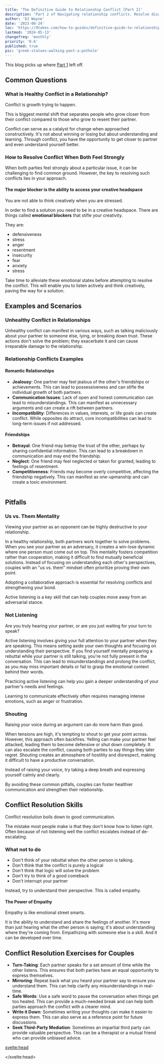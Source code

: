 ```yaml
---
title: 'The Definitive Guide to Relationship Conflict [Part 2]'
description: 'Part 2 of Navigating relationship conflicts. Resolve disagreements, avoid pitfalls, and gain skills for better conflict resolution.'
author: 'DJ Wayne'
date: '2023-08-24'
loc: 'https://9takes.com/how-to-guides/definitive-guide-to-relationship-conflict-part-2'
lastmod: '2024-05-13'
changefreq: 'monthly'
priority: '0.6'
published: true
pic: 'greek-statues-walking-past-a-pothole'
---
```


<!-- conflict styles in relationships
conflict synonym
internal and external conflict
 -->

<script>
	import  PopCard  from "$lib/components/atoms/PopCard.svelte";
</script>

<p class="firstLetter">This blog picks up where <a href="/how-to-guides/definitive-guide-to-relationship-conflict-part-1" >Part 1</a> left off.</p>

## Common Questions

### What is Healthy Conflict in a Relationship?

Conflict is growth trying to happen.

This is biggest mental shift that separates people who grow closer from their conflict compared to those who grow to resent their partner.

Conflict can serve as a catalyst for change when approached constructively. It's not about winning or losing but about understanding and learning. Through conflict, you have the opportunity to get closer to partner and even understand yourself better.

### How to Resolve Conflict When Both Feel Strongly

When both parties feel strongly about a particular issue, it can be challenging to find common ground. However, the key to resolving such conflicts lies in your approach.

#### The major blocker is the ability to access your creative headspace

You are not able to think creatively when you are stressed.

In order to find a solution you need to be in a creative headspace. There are things called **emotional blockers** that stifle your creativity.

They are:

- defensiveness
- stress
- anger
- resentment
- insecurity
- fear
- anxiety
- stress

Take time to alleviate these emotional states before attempting to resolve the conflict. This will enable you to listen actively and think creatively, paving the way for a solution.

## Examples and Scenarios

### Unhealthy Conflict in Relationships

Unhealthy conflict can manifest in various ways, such as talking maliciously about your partner to someone else, lying, or breaking down trust. These actions don't solve the problem; they exacerbate it and can cause irreparable damage to the relationship.

### Relationship Conflicts Examples

#### Romantic Relationships

- **Jealousy**: One partner may feel jealous of the other's friendships or achievements. This can lead to possessiveness and can stifle the individual growth of both partners.
- **Communication Issues**: Lack of open and honest communication can lead to misunderstandings. This can manifest as unnecessary arguments and can create a rift between partners.
- **Incompatibility**: Differences in values, interests, or life goals can create conflict. While opposites do attract, core incompatibilities can lead to long-term issues if not addressed.

#### Friendships

- **Betrayal**: One friend may betray the trust of the other, perhaps by sharing confidential information. This can lead to a breakdown in communication and may end the friendship.
- **Neglect**: One friend may feel neglected or taken for granted, leading to feelings of resentment.
- **Competitiveness**: Friends may become overly competitive, affecting the friendship negatively. This can manifest as one-upmanship and can create a toxic environment.

<div
	style="display: flex;
    justify-content: center;
    margin: 1rem 0;
	"
>
	<PopCard
		image={`/blogs/greek-statues-walking-past-a-pothole.webp`}
		showIcon={false}
		displayText=""
    altText="pit of despair"
		subtext=""
	/>
</div>

## Pitfalls

### Us vs. Them Mentality

Viewing your partner as an opponent can be highly destructive to your relationship.

In a healthy relationship, both partners work together to solve problems. When you see your partner as an adversary, it creates a win-lose dynamic where one person must come out on top. This mentality fosters competition rather than cooperation, making it difficult to find mutually beneficial solutions. Instead of focusing on understanding each other's perspectives, couples with an "us vs. them" mindset often prioritize proving their own point.

Adopting a collaborative approach is essential for resolving conflicts and strengthening your bond.

Active listening is a key skill that can help couples move away from an adversarial stance.

### Not Listening

Are you truly hearing your partner, or are you just waiting for your turn to speak?

Active listening involves giving your full attention to your partner when they are speaking. This means setting aside your own thoughts and focusing on understanding their perspective. If you find yourself mentally preparing a rebuttal while your partner is still talking, you're not fully present in the conversation. This can lead to misunderstandings and prolong the conflict, as you may miss important details or fail to grasp the emotional context behind their words.

Practicing active listening can help you gain a deeper understanding of your partner's needs and feelings.

Learning to communicate effectively often requires managing intense emotions, such as anger or frustration.

### Shouting

Raising your voice during an argument can do more harm than good.

When tensions are high, it's tempting to shout to get your point across. However, this approach often backfires. Yelling can make your partner feel attacked, leading them to become defensive or shut down completely. It can also escalate the conflict, causing both parties to say things they later regret. Shouting creates an atmosphere of hostility and disrespect, making it difficult to have a productive conversation.

Instead of raising your voice, try taking a deep breath and expressing yourself calmly and clearly.

By avoiding these common pitfalls, couples can foster healthier communication and strengthen their relationship.

## Conflict Resolution Skills

Conflict resolution boils down to good communication.

The mistake most people make is that they don't know how to listen right. Often because of not listening well the conflict escalates instead of de-escalating.

### What not to do

- Don't think of your rebuttal when the other person is talking.
- Don't think that the conflict is purely a logical
- Don't think that logic will solve the problem
- Don't try to think of a good comeback
- Don't interrupt your partner

Instead, try to understand their perspective. This is called empathy.

#### The Power of Empathy

Empathy is like emotional street smarts.

It is the ability to understand and share the feelings of another. It's more than just hearing what the other person is saying; it's about understanding where they're coming from. Empathizing with someone else is a skill. And it can be developed over time.

## Conflict Resolution Exercises for Couples

- **Turn-Taking**: Each partner speaks for a set amount of time while the other listens. This ensures that both parties have an equal opportunity to express themselves.
- **Mirroring**: Repeat back what you heard your partner say to ensure you understand them. This can help clarify any misunderstandings in real-time.
- **Safe Words**: Use a safe word to pause the conversation when things get too heated. This can provide a much-needed break and can help both parties approach the conflict with a clearer mind.
- **Write it Down**: Sometimes writing your thoughts can make it easier to express them. This can also serve as a reference point for future discussions.
- **Seek Third-Party Mediation**: Sometimes an impartial third party can provide valuable perspective. This can be a therapist or a mutual friend who can provide unbiased advice.

<!-- answer questions
what is healthy conflict in a relationship
how to resolve conflict in a relationship when both feel strongly

examples
unhealthy conflict in relationships
relationship conflicts examples

how to deescalate the conflict so both sides can be heard

give an example of listening
take turns

pitfalls
us vrs them
not listening
thinking of a rebuttal

conflict resolution skills

conflict resolution exercises for couples -->

<svelte:head>

<script type="application/ld+json">
    {
  "@context": "http://schema.org",
  "@graph": [
    {
      "@type": "Article",
      "articleBody": "This article is a comprehensive guide to dealing with relationship conflict. It covers healthy and unhealthy conflicts, examples, pitfalls, and conflict resolution skills. It also provides practical exercises for couples to improve their conflict resolution abilities.",
      "creator": {
        "@type": "Person",
        "name": "DJ Wayne",
        "sameAs": ["https://www.instagram.com/djwayne3/", "https://www.youtube.com/@djwayne3", "https://www.linkedin.com/in/davidtwayne/", "https://twitter.com/djwayne3"
        ]
      },
      "author": {
        "@type": "Person",
        "name": "DJ Wayne",
        "sameAs": ["https://www.instagram.com/djwayne3/", "https://www.youtube.com/@djwayne3", "https://www.linkedin.com/in/davidtwayne/", "https://twitter.com/djwayne3"
          ]
      },
      "dateModified": "2024-01-26",
      "datePublished": "2023-08-24",
      "description": "Discover how to navigate relationship conflicts effectively. Learn what healthy conflict is, how to resolve disagreements when both parties feel strongly, and practical exercises to improve your conflict resolution skills.",
      "headline": "The Definitive Guide to Dealing with Relationship Conflict: Part 2",
      "mainEntityOfPage": {
        "@id": "https://9takes.com/how-to-guides/definitive-guide-to-relationship-conflict-part-2",
        "@type": "WebPage"
      },
      "image":{
        "@type":"ImageObject",
        "height":900,
        "url": "https://9takes.com/blogs/greek-statues-walking-past-a-pothole.webp",
        "width":900
      },
      "publisher": {
        "@type": "Organization",
        "sameAs": ["https://www.instagram.com/9takesdotcom/", "https://twitter.com/9takesdotcom"],
        "logo": {
          "@type": "ImageObject",
          "url": "https://9takes.com/brand/aero.png"
        },
        "name": "9takes"
      }
    },
    {
      "@type": "FAQPage",
      "mainEntity": [
        {
          "@type": "Question",
          "acceptedAnswer": {
            "@type": "Answer",
            "text": "Healthy conflict is growth trying to happen. It's an opportunity to better understand your partner's needs, desires, and expectations. When you can navigate through a conflict successfully, you come out on the other side stronger and more resilient as a couple."
          },
          "name": "What is Healthy Conflict in a Relationship?"
        },
        {
          "@type": "Question",
          "acceptedAnswer": {
            "@type": "Answer",
            "text": "To find a solution that satisfies both parties, you need to be in a creative headspace. Emotional blockers like defensiveness, stress, anger, and fear can stifle creativity and prevent resolution."
          },
          "name": "How to Resolve Conflict When Both Feel Strongly?"
        },
        {
          "@type": "Question",
          "acceptedAnswer": {
            "@type": "Answer",
            "text": "Unhealthy conflict can manifest in various ways, such as talking maliciously about your partner to someone else, lying, or breaking down trust. These actions don't solve the problem; they exacerbate it."
          },
          "name": "What is Unhealthy Conflict in Relationships?"
        },
        {
          "@type": "Question",
          "acceptedAnswer": {
            "@type": "Answer",
            "text": "Conflict resolution boils down to both parties being able to listen and be heard. To facilitate this, the conflict needs to be de-escalated. Empathy is the ability to understand and share the feelings of another."
          },
          "name": "What are Conflict Resolution Skills?"
        }
      ]
    }
  ]
}

</script>

</svelte:head>

<style lang="scss">
</style>
